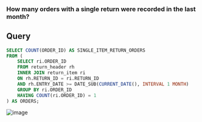 ### How many orders with a single return were recorded in the last month?

## Query

```sql
SELECT COUNT(ORDER_ID) AS SINGLE_ITEM_RETURN_ORDERS 
FROM (
    SELECT ri.ORDER_ID 
    FROM return_header rh
    INNER JOIN return_item ri
    ON rh.RETURN_ID = ri.RETURN_ID
    AND rh.ENTRY_DATE >= DATE_SUB(CURRENT_DATE(), INTERVAL 1 MONTH)
    GROUP BY ri.ORDER_ID
    HAVING COUNT(ri.ORDER_ID) = 1
) AS ORDERS;
```
![image](https://github.com/coder-1304/Training-Assignment/assets/121802518/7fe97d92-dea1-459d-9a20-d526dc226262)
